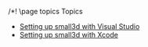 /*! \page topics Topics

- [Setting up small3d with Visual Studio](vs.html)
- [Setting up small3d with Xcode](xcode.html)

